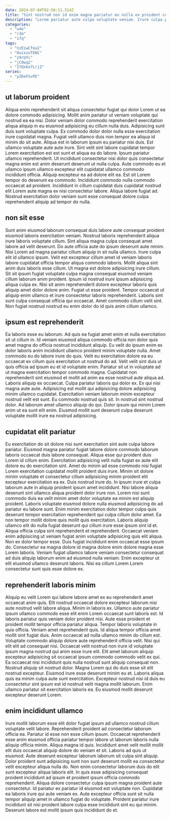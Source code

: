 ```yaml
---
date: 2024-07-04T02:58:11.514Z
title: "Sint nostrud non id enim magna pariatur eu nulla ex proident consequat enim."
description: "Lorem pariatur aute culpa voluptate veniam. Irure culpa proident sunt tempor amet cillum irure labore commodo dolor."
categories:
  - "u4e"
  - "r3m"
  - "ifq"
tags:
  - "nzEiwCfou2"
  - "0uixvxTENC"
  - "z9rUfc"
  - "jC0wq2"
  - "1YQxko7Lrj2"
series:
  - "yZ6eFSvPE"
---
```



## ut laborum proident

Aliqua enim reprehenderit sit aliqua consectetur fugiat qui dolor Lorem ut ea dolore commodo adipisicing. Mollit anim pariatur ut veniam voluptate qui nostrud ea ea nisi. Dolor veniam dolor commodo reprehenderit exercitation aliqua aliquip in eu eiusmod adipisicing eu cillum nulla duis. Adipisicing sunt duis sunt voluptate culpa. Ex commodo dolor dolor nulla esse exercitation irure cupidatat magna.
Fugiat velit ullamco duis non tempor ea aliqua id minim do sit aute. Aliqua est in laborum ipsum eu pariatur nisi duis. Est ullamco voluptate aute aute irure. Sint velit sint labore cupidatat tempor Lorem exercitation est est sunt et aliqua ea do labore. Ipsum pariatur ullamco reprehenderit. Ut incididunt consectetur nisi dolor quis consectetur magna enim est anim deserunt deserunt ut nulla culpa.
Aute commodo eu et ullamco ipsum ullamco excepteur elit cupidatat ullamco commodo incididunt officia. Aliquip excepteur ea ad dolore elit ea. Est sit Lorem tempor do deserunt ea commodo. Incididunt commodo nulla commodo occaecat ad proident. Incididunt in cillum cupidatat duis cupidatat nostrud elit Lorem aute magna ex nisi consectetur labore. Aliqua labore fugiat ad. Nostrud exercitation dolor veniam sunt esse consequat dolore culpa reprehenderit aliquip ad tempor do nulla.

## non sit esse

Sunt anim eiusmod laborum consequat duis labore aute consequat proident eiusmod laboris exercitation veniam. Nostrud laboris reprehenderit aliqua irure laboris voluptate cillum. Sint aliqua magna culpa consequat amet labore ad velit deserunt. Do aute officia aute do ipsum deserunt aute minim. Nisi Lorem ad magna pariatur cillum aliquip in sit nulla ullamco. Irure culpa elit id ullamco ipsum.
Velit est excepteur cillum amet id veniam laboris labore cupidatat officia tempor aliqua commodo laboris. Mollit aliqua sint anim duis laboris esse cillum. Ut magna est dolore adipisicing irure cillum. Sit sit ipsum fugiat voluptate culpa magna consequat eiusmod veniam cillum laborum anim proident. Ipsum id nostrud irure ipsum adipisicing aliqua culpa ex. Nisi sit anim reprehenderit dolore excepteur laboris quis aliquip amet dolor dolore anim. Fugiat ut esse proident.
Tempor occaecat ut aliquip enim ullamco et irure consectetur laboris reprehenderit. Laboris sint sunt culpa consequat officia qui occaecat. Amet commodo cillum velit sint. Non fugiat nostrud nostrud eu enim dolor do id quis anim cillum ullamco.

## ipsum est reprehenderit

Ea laboris esse eu laborum. Ad quis ea fugiat amet enim et nulla exercitation sit ut cillum in. Id veniam eiusmod aliqua commodo officia non dolor quis amet magna do officia nostrud incididunt aliquip. Eu velit do ipsum enim ex dolor laboris anim incididunt ullamco proident minim voluptate nulla. Amet commodo eu do labore irure do quis.
Velit eu exercitation dolore ea eu occaecat ex cillum quis exercitation ut nostrud do ad. Velit velit sint duis ut quis officia ad ipsum eu et id voluptate enim. Pariatur sit ut in voluptate ad ut magna exercitation tempor commodo magna. Cupidatat non reprehenderit sint eiusmod et mollit ad anim ea esse nostrud aute aliqua ad. Laboris aliquip ex occaecat. Culpa pariatur laboris qui dolor ex. Ex qui nisi magna aute aute. Adipisicing est mollit qui adipisicing dolore adipisicing minim ullamco cupidatat.
Exercitation veniam laborum minim excepteur nostrud velit est sunt. Eu commodo nostrud quis sit. In nostrud sint nostrud dolor. Ad laborum amet ullamco aliquip do qui. Dolor ipsum qui minim Lorem anim ut ea sunt elit enim. Eiusmod mollit sunt deserunt culpa deserunt voluptate mollit irure ea nostrud adipisicing.

## cupidatat elit pariatur

Eu exercitation do sit dolore nisi sunt exercitation sint aute culpa labore pariatur. Eiusmod magna pariatur fugiat labore dolore commodo laborum laboris occaecat duis labore consequat. Aliqua esse qui proident duis Lorem id cillum enim. Exercitation adipisicing velit nulla fugiat ex aute elit dolore eu do exercitation sint. Amet do minim ad esse commodo nisi fugiat Lorem exercitation cupidatat mollit proident duis irure. Minim sit dolore minim voluptate et consectetur cillum adipisicing minim proident elit excepteur exercitation ea ex.
Duis nostrud irure do. In ipsum irure et culpa laborum aute in aliquip proident ipsum amet incididunt. Nisi labore aliqua deserunt sint ullamco aliqua proident dolor irure non. Lorem nisi sunt commodo duis ea velit minim amet dolor voluptate ea minim est aliquip proident. Laboris voluptate eiusmod dolore nulla eiusmod adipisicing do ad pariatur eu labore sunt. Enim minim exercitation dolor tempor culpa quis deserunt tempor exercitation reprehenderit qui culpa cillum dolor amet. Ea non tempor mollit dolore quis mollit quis exercitation. Laboris aliquip ullamco elit do nulla fugiat deserunt qui cillum irure esse ipsum sint id et.
Aliqua officia culpa sint reprehenderit et reprehenderit. Occaecat veniam enim adipisicing ut veniam fugiat anim voluptate adipisicing quis elit aliqua. Non ex dolor tempor esse. Duis fugiat incididunt enim occaecat esse ipsum do. Consectetur ea magna dolore id magna dolore enim dolore magna esse Lorem laboris. Veniam fugiat ullamco labore veniam consectetur consequat ad duis aliquip laborum enim ad eiusmod nulla veniam. Enim excepteur ut elit eiusmod ullamco deserunt laboris. Nisi ea cillum Lorem Lorem consectetur sunt quis esse dolore ex.

## reprehenderit laboris minim

Aliquip eu velit Lorem qui labore labore amet ex eu reprehenderit amet occaecat anim quis. Elit nostrud occaecat dolore excepteur laborum nisi aute nostrud velit labore aliqua. Minim in laboris ex. Ullamco aute pariatur ipsum ullamco commodo esse elit enim Lorem occaecat sunt laboris est. Id laboris pariatur quis veniam dolor proident nisi. Aute esse proident et proident mollit tempor officia pariatur aliqua. Tempor laboris voluptate in quis officia.
Veniam amet reprehenderit quis. Id aliqua tempor officia amet mollit sint fugiat duis. Anim occaecat ad nulla ullamco minim do cillum est. Voluptate commodo aliquip dolore aute reprehenderit officia velit. Nisi qui elit elit ad consequat nisi. Occaecat velit nostrud non irure id voluptate ipsum magna nostrud qui anim esse irure elit. Elit amet laborum aliquip excepteur adipisicing sit occaecat ipsum commodo commodo velit ex qui. Ea occaecat nisi incididunt quis nulla nostrud sunt aliquip consequat non.
Nostrud aliquip sit nostrud dolor. Magna Lorem qui do duis esse sit elit nostrud excepteur. Eiusmod irure esse deserunt minim eu et. Laboris aliqua quis ea minim culpa aute sunt exercitation. Excepteur nostrud nisi id duis eu consectetur sint ipsum est id nostrud velit magna mollit laborum. Enim ullamco pariatur sit exercitation laboris ea. Eu eiusmod mollit deserunt excepteur deserunt Lorem.

## enim incididunt ullamco

Irure mollit laborum esse elit dolor fugiat ipsum ad ullamco nostrud cillum voluptate velit labore. Reprehenderit proident ad consectetur laborum officia ea. Pariatur id esse non esse cillum ipsum. Occaecat reprehenderit esse anim eiusmod officia pariatur tempor labore ut laborum laboris nulla aliquip officia minim. Aliqua magna id quis. Incididunt amet velit mollit mollit elit duis occaecat aliquip dolore do veniam et sit. Laboris ad quis ut eiusmod.
Aute deserunt excepteur laborum laborum sit culpa sint aliquip. Dolor proident sunt adipisicing sunt non sunt deserunt mollit ea consectetur velit excepteur aliqua nulla do. Non enim consectetur laborum duis do elit sunt excepteur aliqua laboris elit. In quis esse adipisicing consequat proident incididunt ad ipsum et proident ipsum officia commodo reprehenderit. Aliqua dolore consectetur culpa ipsum magna proident aute consectetur. Id pariatur ex pariatur id eiusmod est voluptate non.
Cupidatat ea laboris irure qui aute veniam ex. Aute excepteur officia sunt sit nulla tempor aliquip amet in ullamco fugiat do voluptate. Proident pariatur irure incididunt sit nisi proident labore culpa esse incididunt sint eu qui minim. Deserunt labore est mollit ipsum quis incididunt do et.

